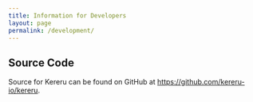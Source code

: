 ```yaml
---
title: Information for Developers
layout: page
permalink: /development/
---
```


## Source Code

Source for Kereru can be found on GitHub at <https://github.com/kereru-io/kereru>.

